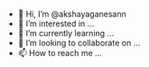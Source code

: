 - 👋 Hi, I’m @akshayaganesann
- 👀 I’m interested in ...
- 🌱 I’m currently learning ...
- 💞️ I’m looking to collaborate on ...
- 📫 How to reach me ...

<!---
akshayaganesann/akshayaganesann is a ✨ special ✨ repository because its `README.md` (this file) appears on your GitHub profile.
You can click the Preview link to take a look at your changes.
--->
